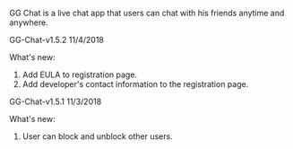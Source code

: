 GG Chat is a live chat app that users can chat with his friends anytime and anywhere.



GG-Chat-v1.5.2
11/4/2018 

What's new:
1. Add EULA to registration page.
2. Add developer's contact information to the registration page.

GG-Chat-v1.5.1
11/3/2018 

What's new:
1. User can block and unblock other users.



